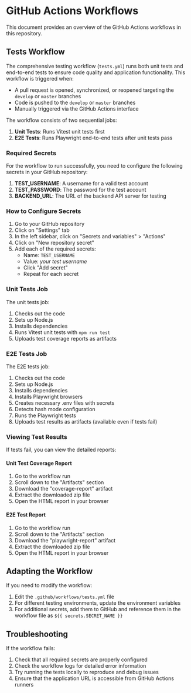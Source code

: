 # GitHub Actions Workflows

This document provides an overview of the GitHub Actions workflows in this repository.

## Tests Workflow

The comprehensive testing workflow (`tests.yml`) runs both unit tests and end-to-end tests to ensure code quality and application functionality. This workflow is triggered when:
- A pull request is opened, synchronized, or reopened targeting the `develop` or `master` branches
- Code is pushed to the `develop` or `master` branches
- Manually triggered via the GitHub Actions interface

The workflow consists of two sequential jobs:

1. **Unit Tests**: Runs Vitest unit tests first
2. **E2E Tests**: Runs Playwright end-to-end tests after unit tests pass

### Required Secrets

For the workflow to run successfully, you need to configure the following secrets in your GitHub repository:

1. **TEST_USERNAME**: A username for a valid test account
2. **TEST_PASSWORD**: The password for the test account
3. **BACKEND_URL**: The URL of the backend API server for testing

### How to Configure Secrets

1. Go to your GitHub repository
2. Click on "Settings" tab
3. In the left sidebar, click on "Secrets and variables" > "Actions"
4. Click on "New repository secret"
5. Add each of the required secrets:
   - Name: `TEST_USERNAME`
   - Value: *your test username*
   - Click "Add secret"
   - Repeat for each secret

### Unit Tests Job

The unit tests job:
1. Checks out the code
2. Sets up Node.js
3. Installs dependencies
4. Runs Vitest unit tests with `npm run test`
5. Uploads test coverage reports as artifacts

### E2E Tests Job

The E2E tests job:
1. Checks out the code
2. Sets up Node.js
3. Installs dependencies
4. Installs Playwright browsers
5. Creates necessary .env files with secrets
6. Detects hash mode configuration
7. Runs the Playwright tests
8. Uploads test results as artifacts (available even if tests fail)

### Viewing Test Results

If tests fail, you can view the detailed reports:

#### Unit Test Coverage Report

1. Go to the workflow run
2. Scroll down to the "Artifacts" section
3. Download the "coverage-report" artifact
4. Extract the downloaded zip file
5. Open the HTML report in your browser

#### E2E Test Report

1. Go to the workflow run
2. Scroll down to the "Artifacts" section
3. Download the "playwright-report" artifact
4. Extract the downloaded zip file
5. Open the HTML report in your browser

## Adapting the Workflow

If you need to modify the workflow:

1. Edit the `.github/workflows/tests.yml` file
2. For different testing environments, update the environment variables
3. For additional secrets, add them to GitHub and reference them in the workflow file as `${{ secrets.SECRET_NAME }}`

## Troubleshooting

If the workflow fails:

1. Check that all required secrets are properly configured
2. Check the workflow logs for detailed error information
3. Try running the tests locally to reproduce and debug issues
4. Ensure that the application URL is accessible from GitHub Actions runners 